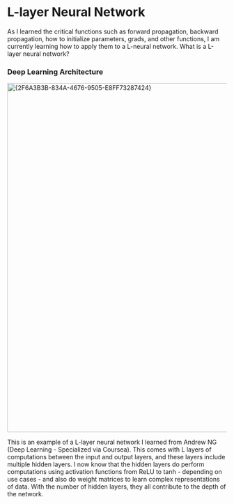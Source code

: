 # L-layer Neural Network 

As I learned the critical functions such as forward propagation, backward propagation, how to initialize parameters, grads, and other functions, I am currently learning how to apply them to a L-neural network. What is a L-layer neural network? 

### Deep Learning Architecture 

<img width="800" alt="{2F6A3B3B-834A-4676-9505-E8FF73287424}" src="https://github.com/user-attachments/assets/65e60bce-db64-4020-a09e-34bc4fff1bf2" />

This is an example of a L-layer neural network I learned from Andrew NG (Deep Learning - Specialized via Coursea). This comes with L layers of computations between the input and output layers, and these layers include multiple hidden layers. I now know that the hidden layers do perform computations using activation functions from ReLU to tanh - depending on use cases - and also do weight matrices to learn complex representations of data. With the number of hidden layers, they all contribute to the depth of the network. 

